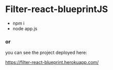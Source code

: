 <h1>
Filter-react-blueprintJS</h1>
<ul>
 <li> npm i</li>
 <li> node app.js </li>
</ul>

<h3> or </h3>
<p>you can see the project deployed here:</p>

https://filter-react-blueprint.herokuapp.com/

